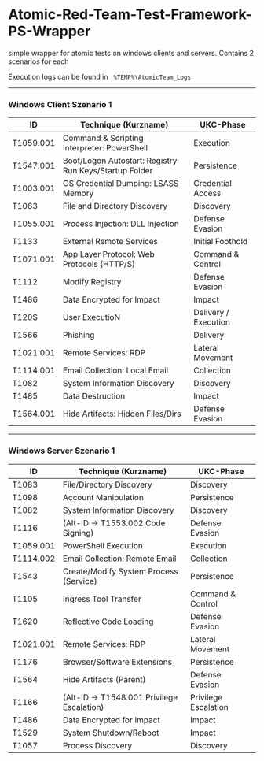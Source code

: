 # Atomic-Red-Team-Test-Framework-PS-Wrapper
simple wrapper for atomic tests on windows clients and servers. Contains 2 scenarios for each

Execution logs can be found in ` %TEMP%\AtomicTeam_Logs`
***



### Windows Client Szenario 1

| ID        | Technique (Kurzname)                                   | UKC-Phase            |
| --------- | ------------------------------------------------------ | -------------------- |
| T1059.001 | Command & Scripting Interpreter: PowerShell            | Execution            |
| T1547.001 | Boot/Logon Autostart: Registry Run Keys/Startup Folder | Persistence          |
| T1003.001 | OS Credential Dumping: LSASS Memory                    | Credential Access    |
| T1083     | File and Directory Discovery                           | Discovery            |
| T1055.001 | Process Injection: DLL Injection                       | Defense Evasion      |
| T1133     | External Remote Services                               | Initial Foothold     |
| T1071.001 | App Layer Protocol: Web Protocols (HTTP/S)             | Command & Control    |
| T1112     | Modify Registry                                        | Defense Evasion      |
| T1486     | Data Encrypted for Impact                              | Impact               |
| T120$      |  User ExecutioN                                       | Delivery / Execution |
| T1566     | Phishing                                               | Delivery             |
| T1021.001 | Remote Services: RDP                                   | Lateral Movement     |
| T1114.001 | Email Collection: Local Email                          | Collection           |
| T1082     | System Information Discovery                           | Discovery            |
| T1485     | Data Destruction                                       | Impact               |
| T1564.001 | Hide Artifacts: Hidden Files/Dirs                      | Defense Evasion      |


---

### Windows Server Szenario 1

| ID        | Technique (Kurzname)                      | UKC-Phase            |
| --------- | ----------------------------------------- | -------------------- |
| T1083     | File/Directory Discovery                  | Discovery            |
| T1098     | Account Manipulation                      | Persistence          |
| T1082     | System Information Discovery              | Discovery            |
| T1116     | (Alt-ID → T1553.002 Code Signing)         | Defense Evasion      |
| T1059.001 | PowerShell Execution                      | Execution            |
| T1114.002 | Email Collection: Remote Email            | Collection           |
| T1543     | Create/Modify System Process (Service)    | Persistence          |
| T1105     | Ingress Tool Transfer                     | Command & Control    |
| T1620     | Reflective Code Loading                   | Defense Evasion      |
| T1021.001 | Remote Services: RDP                      | Lateral Movement     |
| T1176     | Browser/Software Extensions               | Persistence          |
| T1564     | Hide Artifacts (Parent)                   | Defense Evasion      |
| T1166     | (Alt-ID → T1548.001 Privilege Escalation) | Privilege Escalation |
| T1486     | Data Encrypted for Impact                 | Impact               |
| T1529     | System Shutdown/Reboot                    | Impact               |
| T1057     | Process Discovery                         | Discovery            |

